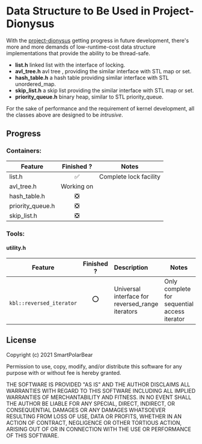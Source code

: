 # Data Structure to Be Used in Project-Dionysus

With the [project-dionysus](https://github.com/SmartPolarBear/project-dionysus) getting progress in future development, there's more and more demands of low-runtime-cost data structure implementations that provide the ability to be thread-safe. 

- **list.h** linked list with the interface of locking. 
- **avl_tree.h** avl tree , providing the similar interface with STL map or set. 
- **hash_table.h** a hash table providing similar interface with STL unordered_map. 
- **skip_list.h** a skip list providing the similar interface with STL map or set. 
- **priority_queue.h** binary heap, similar to STL priority_queue.  

For the sake of performance and the requirement of kernel development, all the classes above are designed to be *intrusive*.  

## Progress

### Containers: 

Feature                  |Finished ?         |Notes
-------------------------|:-----------------:|-----------------
list.h                   |✅                 | Complete lock facility
avl_tree.h               |Working on         |
hash_table.h             |❎                 |
priority_queue.h         |❎                 |
skip_list.h              |❎                 |

### Tools: 

#### utility.h
Feature                  |Finished ?  |Description             | Notes 
-------------------------|:----------:|:-----------------------|-----------------
``` kbl::reversed_iterator```   |⭕           |Universal interface for reversed_range iterators|Only complete for sequential access iterator

## License
Copyright (c) 2021 SmartPolarBear

Permission to use, copy, modify, and/or distribute this software for any
purpose with or without fee is hereby granted.

THE SOFTWARE IS PROVIDED "AS IS" AND THE AUTHOR DISCLAIMS ALL WARRANTIES WITH
REGARD TO THIS SOFTWARE INCLUDING ALL IMPLIED WARRANTIES OF MERCHANTABILITY
AND FITNESS. IN NO EVENT SHALL THE AUTHOR BE LIABLE FOR ANY SPECIAL, DIRECT,
INDIRECT, OR CONSEQUENTIAL DAMAGES OR ANY DAMAGES WHATSOEVER RESULTING FROM
LOSS OF USE, DATA OR PROFITS, WHETHER IN AN ACTION OF CONTRACT, NEGLIGENCE OR
OTHER TORTIOUS ACTION, ARISING OUT OF OR IN CONNECTION WITH THE USE OR
PERFORMANCE OF THIS SOFTWARE.